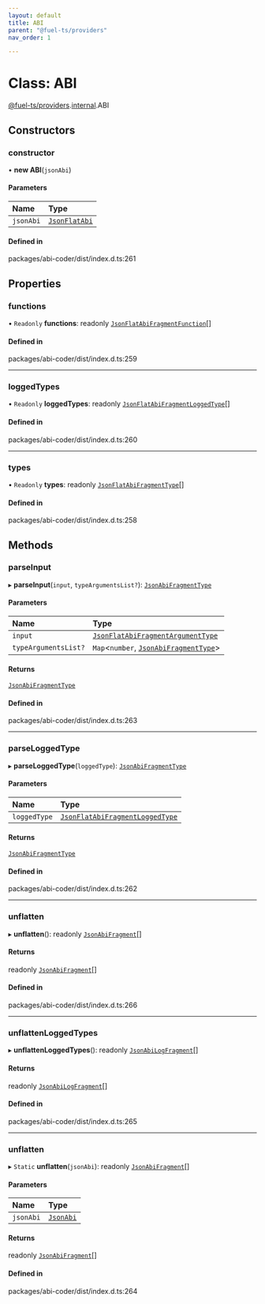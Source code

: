```yaml
---
layout: default
title: ABI
parent: "@fuel-ts/providers"
nav_order: 1

---
```


# Class: ABI

[@fuel-ts/providers](../index.md).[internal](../namespaces/internal.md).ABI

## Constructors

### constructor

• **new ABI**(`jsonAbi`)

#### Parameters

| Name | Type |
| :------ | :------ |
| `jsonAbi` | [`JsonFlatAbi`](../interfaces/internal-JsonFlatAbi.md) |

#### Defined in

packages/abi-coder/dist/index.d.ts:261

## Properties

### functions

• `Readonly` **functions**: readonly [`JsonFlatAbiFragmentFunction`](../interfaces/internal-JsonFlatAbiFragmentFunction.md)[]

#### Defined in

packages/abi-coder/dist/index.d.ts:259

___

### loggedTypes

• `Readonly` **loggedTypes**: readonly [`JsonFlatAbiFragmentLoggedType`](../interfaces/internal-JsonFlatAbiFragmentLoggedType.md)[]

#### Defined in

packages/abi-coder/dist/index.d.ts:260

___

### types

• `Readonly` **types**: readonly [`JsonFlatAbiFragmentType`](../interfaces/internal-JsonFlatAbiFragmentType.md)[]

#### Defined in

packages/abi-coder/dist/index.d.ts:258

## Methods

### parseInput

▸ **parseInput**(`input`, `typeArgumentsList?`): [`JsonAbiFragmentType`](../interfaces/internal-JsonAbiFragmentType.md)

#### Parameters

| Name | Type |
| :------ | :------ |
| `input` | [`JsonFlatAbiFragmentArgumentType`](../interfaces/internal-JsonFlatAbiFragmentArgumentType.md) |
| `typeArgumentsList?` | `Map`<`number`, [`JsonAbiFragmentType`](../interfaces/internal-JsonAbiFragmentType.md)\> |

#### Returns

[`JsonAbiFragmentType`](../interfaces/internal-JsonAbiFragmentType.md)

#### Defined in

packages/abi-coder/dist/index.d.ts:263

___

### parseLoggedType

▸ **parseLoggedType**(`loggedType`): [`JsonAbiFragmentType`](../interfaces/internal-JsonAbiFragmentType.md)

#### Parameters

| Name | Type |
| :------ | :------ |
| `loggedType` | [`JsonFlatAbiFragmentLoggedType`](../interfaces/internal-JsonFlatAbiFragmentLoggedType.md) |

#### Returns

[`JsonAbiFragmentType`](../interfaces/internal-JsonAbiFragmentType.md)

#### Defined in

packages/abi-coder/dist/index.d.ts:262

___

### unflatten

▸ **unflatten**(): readonly [`JsonAbiFragment`](../interfaces/internal-JsonAbiFragment.md)[]

#### Returns

readonly [`JsonAbiFragment`](../interfaces/internal-JsonAbiFragment.md)[]

#### Defined in

packages/abi-coder/dist/index.d.ts:266

___

### unflattenLoggedTypes

▸ **unflattenLoggedTypes**(): readonly [`JsonAbiLogFragment`](../interfaces/internal-JsonAbiLogFragment.md)[]

#### Returns

readonly [`JsonAbiLogFragment`](../interfaces/internal-JsonAbiLogFragment.md)[]

#### Defined in

packages/abi-coder/dist/index.d.ts:265

___

### unflatten

▸ `Static` **unflatten**(`jsonAbi`): readonly [`JsonAbiFragment`](../interfaces/internal-JsonAbiFragment.md)[]

#### Parameters

| Name | Type |
| :------ | :------ |
| `jsonAbi` | [`JsonAbi`](../namespaces/internal.md#jsonabi) |

#### Returns

readonly [`JsonAbiFragment`](../interfaces/internal-JsonAbiFragment.md)[]

#### Defined in

packages/abi-coder/dist/index.d.ts:264
